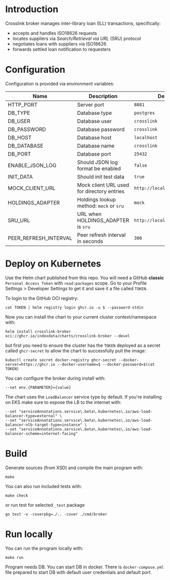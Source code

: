 # Introduction

Crosslink broker manages inter-library loan (ILL) transactions, specifically:

* accepts and handles ISO18626 requests
* locates suppliers via _Search/Retrieval via URL_ (SRU) protocol
* negotiates loans with suppliers via ISO18626
* forwards settled loan notification to requesters

# Configuration

Configuration is provided via environment variables:

| Name                  | Description                                 | Default value                     |
|-----------------------|---------------------------------------------|-----------------------------------|
| HTTP_PORT             | Server port                                 | `8081`                            |
| DB_TYPE               | Database type                               | `postgres`                        |
| DB_USER               | Database user                               | `crosslink`                       |
| DB_PASSWORD           | Database password                           | `crosslink`                       |
| DB_HOST               | Database host                               | `localhost`                       |
| DB_DATABASE           | Database name                               | `crosslink`                       |
| DB_PORT               | Database port                               | `25432`                           |
| ENABLE_JSON_LOG       | Should JSON log format be enabled           | `false`                           |
| INIT_DATA             | Should init test data                       | `true`                            |
| MOCK_CLIENT_URL       | Mock client URL used for directory entries  | `http://localhost:19083/iso18626` |
| HOLDINGS_ADAPTER      | Holdings lookup method: `mock` or `sru`     | `mock`                            |
| SRU_URL               | URL when HOLDINGS_ADAPTER is `sru`          | `http://localhost:8081/sru`       |
| PEER_REFRESH_INTERVAL | Peer refresh interval in seconds            | `300`                             |

# Deploy on Kubernetes

Use the Helm chart published from this repo. You will need a GitHub __classic__
`Personal Access Token` with `read:packages` scope.
Go to your Profile Settings > Developer Settings to get it and save it a file called `TOKEN`.

To login to the GitHub OCI registry:

```
cat TOKEN | helm registry login ghcr.io -u $ --password-stdin
```

Now you can install the chart to your current cluster context/namespace with:

```
helm install crosslink-broker oci://ghcr.io/indexdata/charts/crosslink-broker --devel
```

but first you need to ensure the cluster has the `TOKEN` deployed as a secret called
`ghcr-secret` to allow the chart to successfully pull the image:

```
kubectl create secret docker-registry ghcr-secret --docker-server=https://ghcr.io --docker-username=$ --docker-password=$(cat TOKEN)
```

You can configure the broker during install with:

```
--set env.{PARAMETER}={value}
```

The chart uses the `LoadBalancer` service type by default. If you're installing on EKS make sure to expose the LB to the internet with:

```
--set "serviceAnnotations.service\.beta\.kubernetes\.io/aws-load-balancer-type=external" \
--set "serviceAnnotations.service\.beta\.kubernetes\.io/aws-load-balancer-nlb-target-type=instance" \
--set "serviceAnnotations.service\.beta\.kubernetes\.io/aws-load-balancer-scheme=internet-facing"
```

# Build

Generate sources (from XSD) and compile the main program with:

```
make
```

You can also run included tests with:

```
make check
```

or run test for selected `_test` package

```
go test -v -coverpkg=./.. -cover ./cmd/broker
```

# Run locally

You can run the program locally with:

```
make run
```

Program needs DB. You can start DB in docker. 
There is `docker-compose.yml` file prepared to start DB with default user credentials and default port.

